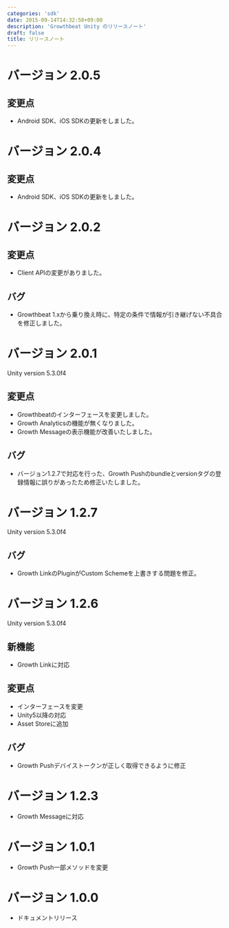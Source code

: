 ```yaml
---
categories: 'sdk'
date: 2015-09-14T14:32:58+09:00
description: 'Growthbeat Unity のリリースノート'
draft: false
title: リリースノート
---
```


# バージョン 2.0.5

## 変更点
- Android SDK、iOS SDKの更新をしました。

# バージョン 2.0.4

## 変更点
- Android SDK、iOS SDKの更新をしました。

# バージョン 2.0.2

## 変更点
- Client APIの変更がありました。

## バグ
- Growthbeat 1.xから乗り換え時に、特定の条件で情報が引き継げない不具合を修正しました。

# バージョン 2.0.1

Unity version 5.3.0f4

## 変更点

- Growthbeatのインターフェースを変更しました。
- Growth Analyticsの機能が無くなりました。
- Growth Messageの表示機能が改善いたしました。

## バグ
- バージョン1.2.7で対応を行った、Growth Pushのbundleとversionタグの登録情報に誤りがあったため修正いたしました。

# バージョン 1.2.7

Unity version 5.3.0f4

## バグ

- Growth LinkのPluginがCustom Schemeを上書きする問題を修正。


# バージョン 1.2.6

Unity version 5.3.0f4

## 新機能

- Growth Linkに対応

## 変更点

- インターフェースを変更
- Unity5以降の対応
- Asset Storeに追加

## バグ

- Growth Pushデバイストークンが正しく取得できるように修正

# バージョン 1.2.3

- Growth Messageに対応

# バージョン 1.0.1

- Growth Push一部メソッドを変更

# バージョン 1.0.0

- ドキュメントリリース
